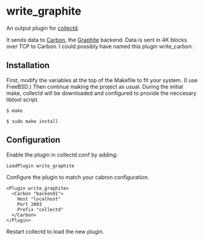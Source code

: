 write_graphite
==============

An output plugin for [collectd](http://collectd.org).

It sends data to [Carbon](http://graphite.wikidot.com/carbon), the [Graphite](http://graphite.wikidot.com) backend. Data is sent in 4K blocks over TCP to Carbon. I could possibly have named this plugin write_carbon.


Installation
------------

First, modify the variables at the top of the Makefile to fit your system. (I use FreeBSD.) Then continue making the project as usual. During the initial make, collectd will be downloaded and configured to provide the neccesary libtool script.

    $ make

    $ sudo make install


Configuration
-------------

Enable the plugin in collectd.conf by adding:

    LoadPlugin write_graphite

Configure the plugin to match your cabron configuration.

    <Plugin write_graphite>
      <Carbon "backend1">
        Host "localhost"
        Port 2003
        Prefix "collectd"
      </Carbon>
    </Plugin>

Restart collectd to load the new plugin.
